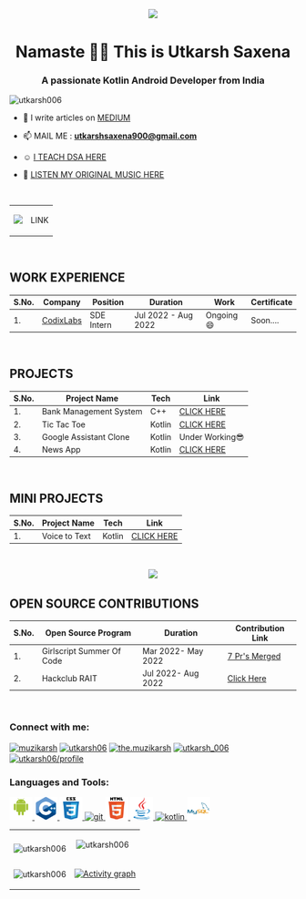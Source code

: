 
<p align="center">
  <img width = "500" src = "https://user-images.githubusercontent.com/94545831/170548031-37562f41-9fe7-46a2-9656-9ed63875261f.gif" />
  </p>
  
<h1 align="center">Namaste 🙏🏼 This is Utkarsh Saxena </h1>
<h3 align="center">A passionate Kotlin Android Developer from India</h3>

<p align="left"> <img src="https://komarev.com/ghpvc/?username=utkarsh006&label=Profile%20views&color=0e75b6&style=flat" alt="utkarsh006" /> </p>

- 📝 I write articles on [MEDIUM](https://medium.com/@utkarsh06)

- 📫 MAIL ME : **utkarshsaxena900@gmail.com**

- ☺  [I TEACH DSA HERE](https://www.youtube.com/channel/UCcq5vcH3Z_-OK7DxYjQEl6g)

- 🎵 [LISTEN MY ORIGINAL MUSIC HERE](https://www.youtube.com/c/Muzikarsh)
<br>

|    |      |
|-------|-------|
|<p align="left"><img width = "200" src = "https://user-images.githubusercontent.com/94545831/172980441-f0d77a07-3034-47e0-91fd-15f6cdfca968.gif" /></p>|LINK|

<br>

## WORK EXPERIENCE


|S.No.|Company|Position|Duration|Work|Certificate|
|--------|----|----|----|----|----|
|1.|[CodixLabs](https://www.codixlabs.com/)|SDE Intern|Jul 2022 - Aug 2022 |Ongoing😄 |Soon....|

<br> 

## PROJECTS

|S.No.|Project Name|Tech|Link|
|--------|----|----|----|
|1.|Bank Management System|C++|[CLICK HERE](https://github.com/utkarsh006/Bank-Management-System)|
|2.|Tic Tac Toe |Kotlin|[CLICK HERE](https://github.com/utkarsh006/TIC-TAC-TOE)|
|3.|Google Assistant Clone|Kotlin|Under Working😎| 
|4.|News App|Kotlin|[CLICK HERE](https://github.com/utkarsh006/NEWS-APP)| 

<br> 

## MINI PROJECTS

|S.No.|Project Name|Tech|Link|
|--------|----|----|----|
|1.|Voice to Text |Kotlin|[CLICK HERE](https://github.com/utkarsh006/Voice-to-Text)| 

<br>

<p align="center">
<img width = "500" src="https://user-images.githubusercontent.com/94545831/175803643-dfbb1371-6a1c-4557-9d72-00dd59cc6279.jpg" />
  </p>

## OPEN SOURCE CONTRIBUTIONS

|S.No.|Open Source Program |Duration| Contribution Link|
|------------------|-------------------|---------|-------|
|1.|Girlscript Summer Of Code| Mar 2022- May 2022|[7 Pr's Merged](https://docs.google.com/document/d/1aBISBbboCe3fmpyvIQzt3indz0YProDjZAiQU1TCKBc/edit?usp=sharing)|
|2.|Hackclub RAIT|Jul 2022- Aug 2022|[Click Here](https://docs.google.com/document/d/1wXZDwGbh7NGb9bLLfzIbz3Gn5iBo6li755deKVNmFBI/edit?usp=sharing)
</p>



<br>
<h3 align="left">Connect with me:</h3>
<p align="left">
<a href="https://twitter.com/muzikarsh" target="blank"><img align="center" src="https://raw.githubusercontent.com/rahuldkjain/github-profile-readme-generator/master/src/images/icons/Social/twitter.svg" alt="muzikarsh" height="30" width="40" /></a>
<a href="https://linkedin.com/in/utkarsh06" target="blank"><img align="center" src="https://raw.githubusercontent.com/rahuldkjain/github-profile-readme-generator/master/src/images/icons/Social/linked-in-alt.svg" alt="utkarsh06" height="30" width="40" /></a>
<a href="https://instagram.com/the.muzikarsh" target="blank"><img align="center" src="https://raw.githubusercontent.com/rahuldkjain/github-profile-readme-generator/master/src/images/icons/Social/instagram.svg" alt="the.muzikarsh" height="30" width="40" /></a>
<a href="https://www.leetcode.com/utkarsh_006" target="blank"><img align="center" src="https://raw.githubusercontent.com/rahuldkjain/github-profile-readme-generator/master/src/images/icons/Social/leet-code.svg" alt="utkarsh_006" height="30" width="40" /></a>
<a href="https://auth.geeksforgeeks.org/user/utkarsh06/profile" target="blank"><img align="center" src="https://raw.githubusercontent.com/rahuldkjain/github-profile-readme-generator/master/src/images/icons/Social/geeks-for-geeks.svg" alt="utkarsh06/profile" height="30" width="40" /></a>
</p>

<h3 align="left">Languages and Tools:</h3>
<p align="left"> <a href="https://developer.android.com" target="_blank" rel="noreferrer"> <img src="https://raw.githubusercontent.com/devicons/devicon/master/icons/android/android-original-wordmark.svg" alt="android" width="40" height="40"/> </a>  <a href="https://www.w3schools.com/cpp/" target="_blank" rel="noreferrer"> <img src="https://raw.githubusercontent.com/devicons/devicon/master/icons/cplusplus/cplusplus-original.svg" alt="cplusplus" width="40" height="40"/> </a> <a href="https://www.w3schools.com/css/" target="_blank" rel="noreferrer"> <img src="https://raw.githubusercontent.com/devicons/devicon/master/icons/css3/css3-original-wordmark.svg" alt="css3" width="40" height="40"/> </a> <a href="https://git-scm.com/" target="_blank" rel="noreferrer"> <img src="https://www.vectorlogo.zone/logos/git-scm/git-scm-icon.svg" alt="git" width="40" height="40"/> </a> <a href="https://www.w3.org/html/" target="_blank" rel="noreferrer"> <img src="https://raw.githubusercontent.com/devicons/devicon/master/icons/html5/html5-original-wordmark.svg" alt="html5" width="40" height="40"/> </a> <a href="https://www.java.com" target="_blank" rel="noreferrer"> <img src="https://raw.githubusercontent.com/devicons/devicon/master/icons/java/java-original.svg" alt="java" width="40" height="40"/> </a>  <a href="https://kotlinlang.org" target="_blank" rel="noreferrer"> <img src="https://www.vectorlogo.zone/logos/kotlinlang/kotlinlang-icon.svg" alt="kotlin" width="40" height="40"/> </a> <a href="https://www.mysql.com/" target="_blank" rel="noreferrer"> <img src="https://raw.githubusercontent.com/devicons/devicon/master/icons/mysql/mysql-original-wordmark.svg" alt="mysql" width="40" height="40"/> </a> </p>

| | |
|---|---|
|<p><img align="left" src="https://github-readme-stats.vercel.app/api/top-langs?username=utkarsh006&show_icons=true&locale=en&layout=compact" alt="utkarsh006" /></p>|<p>&nbsp;<img align="center" src="https://github-readme-stats.vercel.app/api?username=utkarsh006&show_icons=true&locale=en" alt="utkarsh006" /></p>|
|<p><img align="center" src="https://github-readme-streak-stats.herokuapp.com/?user=utkarsh006&" alt="utkarsh006" /></p>|[![Activity graph](https://activity-graph.herokuapp.com/graph?username=utkarsh006&theme=react-dark)](https://github.com/utkarsh006/github-readme-activity-graph)

